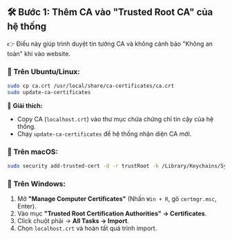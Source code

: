 ## 🛠 Bước 1: Thêm CA vào "Trusted Root CA" của hệ thống

👉 Điều này giúp trình duyệt tin tưởng CA và không cảnh báo "Không an toàn" khi vào website.

### 🔹 Trên Ubuntu/Linux:

```bash
sudo cp ca.crt /usr/local/share/ca-certificates/ca.crt
sudo update-ca-certificates
```

📌 **Giải thích:**

- Copy CA (`localhost.crt`) vào thư mục chứa chứng chỉ tin cậy của hệ thống.
- Chạy `update-ca-certificates` để hệ thống nhận diện CA mới.

### 🔹 Trên macOS:

```bash
sudo security add-trusted-cert -d -r trustRoot -k /Library/Keychains/System.keychain localhost.crt
```

### 🔹 Trên Windows:

1. Mở **"Manage Computer Certificates"** (Nhấn `Win + R`, gõ `certmgr.msc`, Enter).
2. Vào mục **"Trusted Root Certification Authorities" → Certificates**.
3. Click chuột phải → **All Tasks → Import**.
4. Chọn `localhost.crt` và hoàn tất quá trình import.
